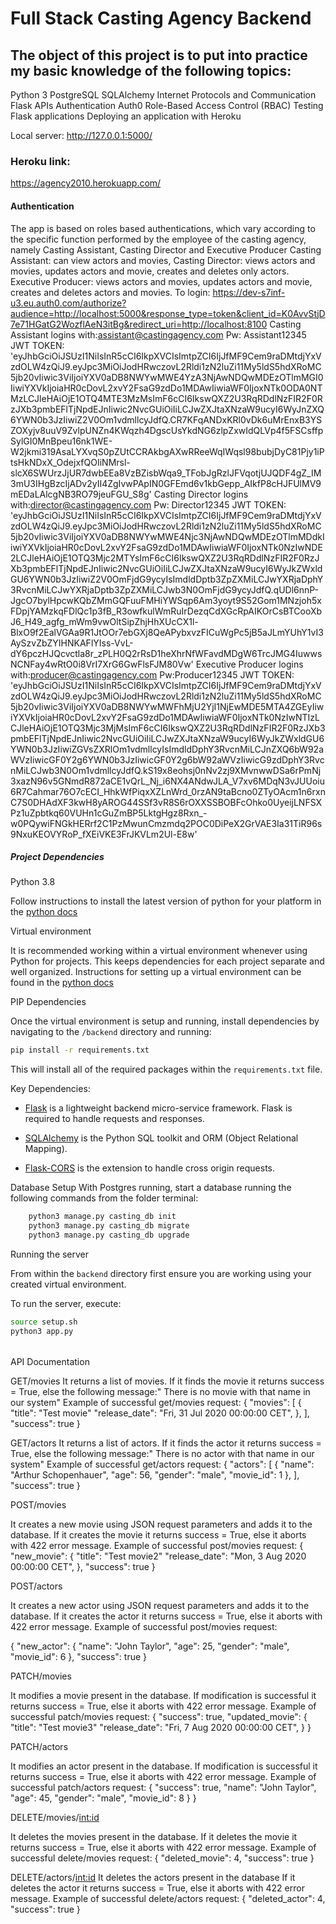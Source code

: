 # Full Stack Casting Agency Backend

## The object of this project is to put into practice my basic knowledge of the following topics:
Python 3
PostgreSQL
SQLAlchemy
Internet Protocols and Communication
Flask APIs
Authentication
Auth0
Role-Based Access Control (RBAC)
Testing Flask applications
Deploying an application with Heroku

Local server: http://127.0.0.1:5000/

### Heroku link:
https://agency2010.herokuapp.com/

#### Authentication

The app is based on roles based authentications, which vary according to the specific function performed by the employee of the casting agency, namely
Casting Assistant, Casting Director and Executive Producer
Casting Assistant: can view actors and movies,
Casting Director: views actors and movies, updates actors and movie, creates and
deletes only actors.
Executive Producer: views actors and movies, updates actors and movie, creates and
deletes actors and movies.
To login: https://dev-s7inf-u3.eu.auth0.com/authorize?audience=http://localhost:5000&response_type=token&client_id=K0AvvStjD7e71HGatG2WozflAeN3itBg&redirect_uri=http://localhost:8100
Casting Assistant logins with:assistant@castingagency.com
Pw: Assistant12345
JWT TOKEN: 'eyJhbGciOiJSUzI1NiIsInR5cCI6IkpXVCIsImtpZCI6IjJfMF9Cem9raDMtdjYxVzdOLW4zQiJ9.eyJpc3MiOiJodHRwczovL2Rldi1zN2luZi11My5ldS5hdXRoMC5jb20vIiwic3ViIjoiYXV0aDB8NWYwMWE4YzA3NjAwNDQwMDEzOTlmMGI0IiwiYXVkIjoiaHR0cDovL2xvY2FsaG9zdDo1MDAwIiwiaWF0IjoxNTk0ODA0NTMzLCJleHAiOjE1OTQ4MTE3MzMsImF6cCI6IkswQXZ2U3RqRDdlNzFIR2F0RzJXb3pmbEFlTjNpdEJnIiwic2NvcGUiOiIiLCJwZXJtaXNzaW9ucyI6WyJnZXQ6YWN0b3JzIiwiZ2V0Om1vdmllcyJdfQ.CR7KFqANDxKRl0vDk6uMrEnxB3YSZOXyjv8uuV9ZvlpUNZn4KWqzh4DgscUsYkdNG6zlpZxwIdQLVp4f5FSCsffpSylGI0MnBpeu16nk1WE-W2jkmi319AsaLYXvqS0pZUtCCRAkbgAXwRReeWqIWqsl98bubjDyC81Pjy1iPtsHkNDxX_OdejxfQOIiNMrsl-slcX6SWUrzJjUR7dwbEEa8VzBZisbWqa9_TFobJgRzlJFVqotjUJQDF4gZ_IM3mU3IHgBzcIjADv2yII4ZgIvwPApIN0GFEmd6v1kbGepp_AIkfP8cHJFUlMV9mEDaLAlcgNB3RO79jeuFGU_S8g'
Casting Director logins with:director@castingagency.com
Pw: Director12345
JWT TOKEN: 'eyJhbGciOiJSUzI1NiIsInR5cCI6IkpXVCIsImtpZCI6IjJfMF9Cem9raDMtdjYxVzdOLW4zQiJ9.eyJpc3MiOiJodHRwczovL2Rldi1zN2luZi11My5ldS5hdXRoMC5jb20vIiwic3ViIjoiYXV0aDB8NWYwMWE4Njc3NjAwNDQwMDEzOTlmMDdkIiwiYXVkIjoiaHR0cDovL2xvY2FsaG9zdDo1MDAwIiwiaWF0IjoxNTk0NzIwNDE2LCJleHAiOjE1OTQ3Mjc2MTYsImF6cCI6IkswQXZ2U3RqRDdlNzFIR2F0RzJXb3pmbEFlTjNpdEJnIiwic2NvcGUiOiIiLCJwZXJtaXNzaW9ucyI6WyJkZWxldGU6YWN0b3JzIiwiZ2V0OmFjdG9ycyIsImdldDptb3ZpZXMiLCJwYXRjaDphY3RvcnMiLCJwYXRjaDptb3ZpZXMiLCJwb3N0OmFjdG9ycyJdfQ.qUDl6nnP-JgcO7bylHpcwKQbZMmGQFuuFMHiYWSqp6Am3yoyt9S52Gom1MNzjoh5xFDpjYAMzkqFDlQc1p3fB_R3owfkulWmRuIrDezqCdXGcRpAIKOrCsBTCooXbJ6_H49_agfg_mWm9vwOltSipZhjHhXUcCX1l-BlxO9f2EalVGAa9R1JtOOr7ebGXj8QeAPybxvzFICuWgPc5jB5aJLmYUhY1vI3AySzvZbZYIHNKAFlYIss-VvL-dY6pczHJQcvctla8r_zPLH0Q2rRsD1heXhrNfWFavdMDgW6TrcJMG4IuwwsNCNFay4wRtO0i8VrI7XrG6GwFlsFJM80Vw'
Executive Producer logins with:producer@castingagency.com
Pw:Producer12345
JWT TOKEN: 'eyJhbGciOiJSUzI1NiIsInR5cCI6IkpXVCIsImtpZCI6IjJfMF9Cem9raDMtdjYxVzdOLW4zQiJ9.eyJpc3MiOiJodHRwczovL2Rldi1zN2luZi11My5ldS5hdXRoMC5jb20vIiwic3ViIjoiYXV0aDB8NWYwMWFhMjU2YjI1NjEwMDE5MTA4ZGEyIiwiYXVkIjoiaHR0cDovL2xvY2FsaG9zdDo1MDAwIiwiaWF0IjoxNTk0NzIwNTIzLCJleHAiOjE1OTQ3Mjc3MjMsImF6cCI6IkswQXZ2U3RqRDdlNzFIR2F0RzJXb3pmbEFlTjNpdEJnIiwic2NvcGUiOiIiLCJwZXJtaXNzaW9ucyI6WyJkZWxldGU6YWN0b3JzIiwiZGVsZXRlOm1vdmllcyIsImdldDphY3RvcnMiLCJnZXQ6bW92aWVzIiwicGF0Y2g6YWN0b3JzIiwicGF0Y2g6bW92aWVzIiwicG9zdDphY3RvcnMiLCJwb3N0Om1vdmllcyJdfQ.kS19x8eohsj0nNv2zj9XMvnwwDSa6rPmNj3xazN96v5GNmdR872aCE1vQrL_Nj_i6NX4ANdwJLA_V7xv6MDqN3vJUUoiu6R7Cahmar76O7cECI_HhkWfPiqxXZLnWrd_0rzAN9taBcno0ZTyOAcm1n6rxnC7S0DHAdXF3kwH8yAROG44SSf3vR8S6rOXXSSBOBFcOhko0UyeijLNFSXPz1uZpbtkq60VUHn1cGuZmBP5LktgHgz8Rxn_-w0PQywiFNGkHERrf2C1PzMwunCmzmdq2POC0DiPeX2GrVAE3Ia31TiR96s9NxuKEOVYRoP_fXEiVKE3FrJKVLm2Ul-E8w'

##### Project Dependencies

Python 3.8

Follow instructions to install the latest version of python for your platform in the [python docs](https://docs.python.org/3/using/unix.html#getting-and-installing-the-latest-version-of-python)

Virtual environment

It is recommended working within a virtual environment whenever using Python for projects.
This keeps dependencies for each project separate and well organized.
Instructions for setting up a virtual environment can be found
in the [python docs](https://packaging.python.org/guides/installing-using-pip-and-virtual-environments/)

PIP Dependencies

Once the virtual environment is setup and running, install dependencies by navigating to the `/backend` directory and running:

```bash
pip install -r requirements.txt
```
This will install all of the required packages within the `requirements.txt` file.

Key Dependencies:

- [Flask](http://flask.pocoo.org/) is a lightweight backend micro-service framework. Flask is required to handle requests and responses.

- [SQLAlchemy](https://www.sqlalchemy.org/) is the Python SQL toolkit and ORM (Object Relational Mapping).

- [Flask-CORS](https://flask-cors.readthedocs.io/en/latest/#) is the extension to handle cross origin requests.

Database Setup
With Postgres running, start a database running the following commands from the folder terminal:

```bash
    python3 manage.py casting_db init
    python3 manage.py casting_db migrate
    python3 manage.py casting_db upgrade
```

Running the server

From within the `backend` directory first ensure you are working using your created virtual environment.

To run the server, execute:

```bash
source setup.sh
python3 app.py
```

######

API Documentation


GET/movies
It returns a list of movies.
If it finds the movie it returns success = True, else the following message:"
There is no movie with that name in our system"
Example of successful get/movies request:
{
    "movies": [
        {
            "title": "Test movie"
            "release_date": "Fri, 31 Jul 2020 00:00:00 CET",
        },
    ],
    "success": true
}

GET/actors
It returns a list of actors.
If it finds the actor it returns success = True, else the following message:"
There is no actor with that name in our system"
Example of successful get/actors request:
{
    "actors": [
        {
            "name": "Arthur Schopenhauer",
            "age": 56,
            "gender": "male",
            "movie_id": 1
        },
    ],
    "success": true
}

POST/movies

It creates a new movie using JSON request parameters and adds it to the database.
If it creates the movie it returns success = True, else it aborts with 422 error message.
Example of successful post/movies request:
{
    "new_movie": {
            "title": "Test movie2"
            "release_date": "Mon, 3 Aug 2020 00:00:00 CET",
        },
    "success": true
}

POST/actors

It creates a new actor using JSON request parameters and adds it to the database.
If it creates the actor it returns success = True, else it aborts with 422 error message.
Example of successful post/movies request:

{
    "new_actor": {
        "name": "John Taylor",
        "age": 25,
        "gender": "male",
        "movie_id": 6
    },
    "success": true
}

PATCH/movies

It modifies a movie present in the database.
If modification is successful it returns success = True, else it aborts with 422 error message.
Example of successful patch/movies request:
{
    "success": true,
    "updated_movie": {
        "title": "Test movie3"
        "release_date": "Fri, 7 Aug 2020 00:00:00 CET",
    }
}

PATCH/actors

It modifies an actor present in the database.
If modification is successful it returns success = True, else it aborts with 422 error message.
Example of successful patch/actors request:
{
    "success": true,
        "name": "John Taylor",
        "age": 45,
        "gender": "male",
        "movie_id": 8
    }
}

DELETE/movies/<int:id>

It deletes the movies present in the database.
If it deletes the movie it returns success = True, else it aborts with 422 error message.
Example of successful delete/movies request:
{
    "deleted_movie": 4,
    "success": true
}

DELETE/actors/<int:id>
It deletes the actors present in the database
If it deletes the actor it returns success = True, else it aborts with 422 error message.
Example of successful delete/actors request:
{
    "deleted_actor": 4,
    "success": true
}

